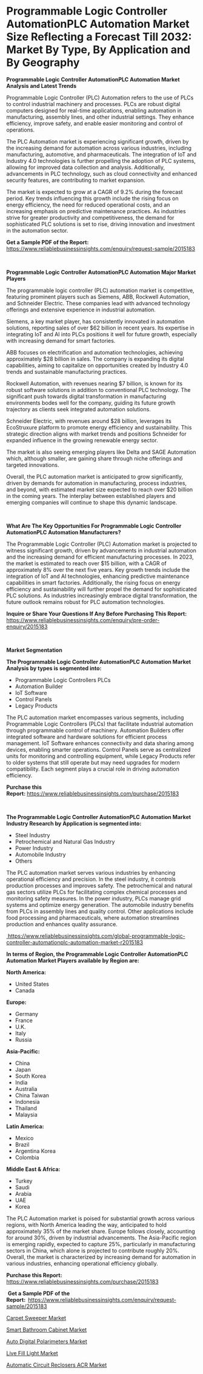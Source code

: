 <p><h1>Programmable Logic Controller AutomationPLC Automation Market Size Reflecting a Forecast Till 2032: Market By Type, By Application and By Geography</h1></p><p><strong>Programmable Logic Controller AutomationPLC Automation Market Analysis and Latest Trends</strong></p>
<p><p>Programmable Logic Controller (PLC) Automation refers to the use of PLCs to control industrial machinery and processes. PLCs are robust digital computers designed for real-time applications, enabling automation in manufacturing, assembly lines, and other industrial settings. They enhance efficiency, improve safety, and enable easier monitoring and control of operations.</p><p>The PLC Automation market is experiencing significant growth, driven by the increasing demand for automation across various industries, including manufacturing, automotive, and pharmaceuticals. The integration of IoT and Industry 4.0 technologies is further propelling the adoption of PLC systems, allowing for improved data collection and analysis. Additionally, advancements in PLC technology, such as cloud connectivity and enhanced security features, are contributing to market expansion.</p><p>The market is expected to grow at a CAGR of 9.2% during the forecast period. Key trends influencing this growth include the rising focus on energy efficiency, the need for reduced operational costs, and an increasing emphasis on predictive maintenance practices. As industries strive for greater productivity and competitiveness, the demand for sophisticated PLC solutions is set to rise, driving innovation and investment in the automation sector.</p></p>
<p><strong>Get a Sample PDF of the Report:&nbsp;</strong> <a href="https://www.reliablebusinessinsights.com/enquiry/request-sample/2015183?utm_campaign=2446&utm_medium=2&utm_source=Github&utm_content=ia&utm_term=29032025&utm_id=programmable-logic-controller-automationplc-automation">https://www.reliablebusinessinsights.com/enquiry/request-sample/2015183</a></p>
<p>&nbsp;</p>
<p><strong>Programmable Logic Controller AutomationPLC Automation Major Market Players</strong></p>
<p><p>The programmable logic controller (PLC) automation market is competitive, featuring prominent players such as Siemens, ABB, Rockwell Automation, and Schneider Electric. These companies lead with advanced technology offerings and extensive experience in industrial automation.</p><p>Siemens, a key market player, has consistently innovated in automation solutions, reporting sales of over $62 billion in recent years. Its expertise in integrating IoT and AI into PLCs positions it well for future growth, especially with increasing demand for smart factories.</p><p>ABB focuses on electrification and automation technologies, achieving approximately $28 billion in sales. The company is expanding its digital capabilities, aiming to capitalize on opportunities created by Industry 4.0 trends and sustainable manufacturing practices.</p><p>Rockwell Automation, with revenues nearing $7 billion, is known for its robust software solutions in addition to conventional PLC technology. The significant push towards digital transformation in manufacturing environments bodes well for the company, guiding its future growth trajectory as clients seek integrated automation solutions.</p><p>Schneider Electric, with revenues around $28 billion, leverages its EcoStruxure platform to promote energy efficiency and sustainability. This strategic direction aligns with market trends and positions Schneider for expanded influence in the growing renewable energy sector.</p><p>The market is also seeing emerging players like Delta and SAGE Automation which, although smaller, are gaining share through niche offerings and targeted innovations.</p><p>Overall, the PLC automation market is anticipated to grow significantly, driven by demands for automation in manufacturing, process industries, and beyond, with estimated market size expected to reach over $20 billion in the coming years. The interplay between established players and emerging companies will continue to shape this dynamic landscape.</p></p>
<p>&nbsp;</p>
<p><strong>What Are The Key Opportunities For Programmable Logic Controller AutomationPLC Automation Manufacturers?</strong></p>
<p><p>The Programmable Logic Controller (PLC) Automation market is projected to witness significant growth, driven by advancements in industrial automation and the increasing demand for efficient manufacturing processes. In 2023, the market is estimated to reach over $15 billion, with a CAGR of approximately 8% over the next five years. Key growth trends include the integration of IoT and AI technologies, enhancing predictive maintenance capabilities in smart factories. Additionally, the rising focus on energy efficiency and sustainability will further propel the demand for sophisticated PLC solutions. As industries increasingly embrace digital transformation, the future outlook remains robust for PLC automation technologies.</p></p>
<p><strong>Inquire or Share Your Questions If Any Before Purchasing This Report:</strong> <a href="https://www.reliablebusinessinsights.com/enquiry/pre-order-enquiry/2015183?utm_campaign=2446&utm_medium=2&utm_source=Github&utm_content=ia&utm_term=29032025&utm_id=programmable-logic-controller-automationplc-automation">https://www.reliablebusinessinsights.com/enquiry/pre-order-enquiry/2015183</a></p>
<p>&nbsp;</p>
<p><strong>Market Segmentation</strong></p>
<p><strong>The Programmable Logic Controller AutomationPLC Automation Market Analysis by types is segmented into:</strong></p>
<p><ul><li>Programmable Logic Controllers PLCs</li><li>Automation Builder</li><li>IoT Software</li><li>Control Panels</li><li>Legacy Products</li></ul></p>
<p><p>The PLC automation market encompasses various segments, including Programmable Logic Controllers (PLCs) that facilitate industrial automation through programmable control of machinery. Automation Builders offer integrated software and hardware solutions for efficient process management. IoT Software enhances connectivity and data sharing among devices, enabling smarter operations. Control Panels serve as centralized units for monitoring and controlling equipment, while Legacy Products refer to older systems that still operate but may need upgrades for modern compatibility. Each segment plays a crucial role in driving automation efficiency.</p></p>
<p><strong>Purchase this Report:&nbsp;</strong><a href="https://www.reliablebusinessinsights.com/purchase/2015183?utm_campaign=2446&utm_medium=2&utm_source=Github&utm_content=ia&utm_term=29032025&utm_id=programmable-logic-controller-automationplc-automation">https://www.reliablebusinessinsights.com/purchase/2015183</a></p>
<p>&nbsp;</p>
<p><strong>The Programmable Logic Controller AutomationPLC Automation Market Industry Research by Application is segmented into:</strong></p>
<p><ul><li>Steel Industry</li><li>Petrochemical and Natural Gas Industry</li><li>Power Industry</li><li>Automobile Industry</li><li>Others</li></ul></p>
<p><p>The PLC automation market serves various industries by enhancing operational efficiency and precision. In the steel industry, it controls production processes and improves safety. The petrochemical and natural gas sectors utilize PLCs for facilitating complex chemical processes and monitoring safety measures. In the power industry, PLCs manage grid systems and optimize energy generation. The automobile industry benefits from PLCs in assembly lines and quality control. Other applications include food processing and pharmaceuticals, where automation streamlines production and enhances quality assurance.</p></p>
<p><a href="https://www.reliablebusinessinsights.com/global-programmable-logic-controller-automationplc-automation-market-r2015183?utm_campaign=2446&utm_medium=2&utm_source=Github&utm_content=ia&utm_term=29032025&utm_id=programmable-logic-controller-automationplc-automation">&nbsp;https://www.reliablebusinessinsights.com/global-programmable-logic-controller-automationplc-automation-market-r2015183</a></p>
<p><strong>In terms of Region, the Programmable Logic Controller AutomationPLC Automation Market Players available by Region are:</strong></p>
<p>
    <p> <strong> North America: </strong>
        <ul>
            <li>United States</li>
            <li>Canada</li>
        </ul>
        </p> 
    <p> <strong> Europe: </strong>
        <ul>
            <li>Germany</li>
            <li>France</li>
            <li>U.K.</li>
            <li>Italy</li>
            <li>Russia</li>
        </ul>
        </p> 
    <p> <strong> Asia-Pacific: </strong>
        <ul>
            <li>China</li>
            <li>Japan</li>
            <li>South Korea</li>
            <li>India</li>
            <li>Australia</li>
            <li>China Taiwan</li>
            <li>Indonesia</li>
            <li>Thailand</li>
            <li>Malaysia</li>
        </ul>
        </p> 
    <p> <strong> Latin America: </strong>
        <ul>
            <li>Mexico</li>
            <li>Brazil</li>
            <li>Argentina Korea</li>
            <li>Colombia</li>
        </ul>
        </p> 
    <p> <strong> Middle East & Africa: </strong>
        <ul>
            <li>Turkey</li>
            <li>Saudi</li>
            <li>Arabia</li>
            <li>UAE</li>
            <li>Korea</li>
        </ul>
    </p>
    </p>
<p><p>The PLC Automation market is poised for substantial growth across various regions, with North America leading the way, anticipated to hold approximately 35% of the market share. Europe follows closely, accounting for around 30%, driven by industrial advancements. The Asia-Pacific region is emerging rapidly, expected to capture 25%, particularly in manufacturing sectors in China, which alone is projected to contribute roughly 20%. Overall, the market is characterized by increasing demand for automation in various industries, enhancing operational efficiency globally.</p></p>
<p><strong>Purchase this Report: </strong><a href="https://www.reliablebusinessinsights.com/purchase/2015183?utm_campaign=2446&utm_medium=2&utm_source=Github&utm_content=ia&utm_term=29032025&utm_id=programmable-logic-controller-automationplc-automation">https://www.reliablebusinessinsights.com/purchase/2015183</a></p>
<p>&nbsp;<strong>Get a Sample PDF of the Report:&nbsp;&nbsp;</strong><a href="https://www.reliablebusinessinsights.com/enquiry/request-sample/2015183?utm_campaign=2446&utm_medium=2&utm_source=Github&utm_content=ia&utm_term=29032025&utm_id=programmable-logic-controller-automationplc-automation">https://www.reliablebusinessinsights.com/enquiry/request-sample/2015183</a></p>
<p><strong></strong></p>
<p><p><a href="https://www.linkedin.com/pulse/success-road-map-growing-carpet-sweeper-market-industrys-epkrf?utm_campaign=2446&utm_medium=2&utm_source=Github&utm_content=ia&utm_term=29032025&utm_id=programmable-logic-controller-automationplc-automation">Carpet Sweeper Market</a></p><p><a href="https://www.linkedin.com/pulse/market-dynamics-future-trends-global-smart-bathroom-cabinet-t7oif?utm_campaign=2446&utm_medium=2&utm_source=Github&utm_content=ia&utm_term=29032025&utm_id=programmable-logic-controller-automationplc-automation">Smart Bathroom Cabinet Market</a></p><p><a href="https://github.com/eleussabra/Market-Research-Report-List-1/blob/main/auto-digital-polarimeters-market.md?utm_campaign=2446&utm_medium=2&utm_source=Github&utm_content=ia&utm_term=29032025&utm_id=programmable-logic-controller-automationplc-automation">Auto Digital Polarimeters Market</a></p><p><a href="https://www.linkedin.com/pulse/live-fill-light-market-sizeshare-recent-development-sales-drnpf?utm_campaign=2446&utm_medium=2&utm_source=Github&utm_content=ia&utm_term=29032025&utm_id=programmable-logic-controller-automationplc-automation">Live Fill Light Market</a></p><p><a href="https://github.com/salkidtodo/Market-Research-Report-List-1/blob/main/automatic-circuit-reclosers-acr-market.md?utm_campaign=2446&utm_medium=2&utm_source=Github&utm_content=ia&utm_term=29032025&utm_id=programmable-logic-controller-automationplc-automation">Automatic Circuit Reclosers ACR Market</a></p></p>